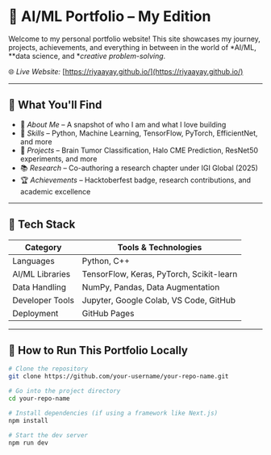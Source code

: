 # 💼 AI/ML Portfolio – My Edition

Welcome to my personal portfolio website! This site showcases my journey, projects, achievements, and everything in between in the world of *AI/ML, **data science, and **creative problem-solving*.

🌐 *Live Website:* [https://riyaayay.github.io/](https://riyaayay.github.io/)

---

## 📌 What You'll Find

- 🎯 *About Me* – A snapshot of who I am and what I love building
- 🧠 *Skills* – Python, Machine Learning, TensorFlow, PyTorch, EfficientNet, and more
- 🧪 *Projects* – Brain Tumor Classification, Halo CME Prediction, ResNet50 experiments, and more
- 📚 *Research* – Co-authoring a research chapter under IGI Global (2025)
- 🏆 *Achievements* – Hacktoberfest badge, research contributions, and academic excellence

---

## 🚀 Tech Stack

| Category           | Tools & Technologies |
| ------------------ | -------------------- |
| Languages          | Python, C++          |
| AI/ML Libraries    | TensorFlow, Keras, PyTorch, Scikit-learn |
| Data Handling      | NumPy, Pandas, Data Augmentation |
| Developer Tools    | Jupyter, Google Colab, VS Code, GitHub |
| Deployment         | GitHub Pages         |

---

## 📂 How to Run This Portfolio Locally

```bash
# Clone the repository
git clone https://github.com/your-username/your-repo-name.git

# Go into the project directory
cd your-repo-name

# Install dependencies (if using a framework like Next.js)
npm install

# Start the dev server
npm run dev
